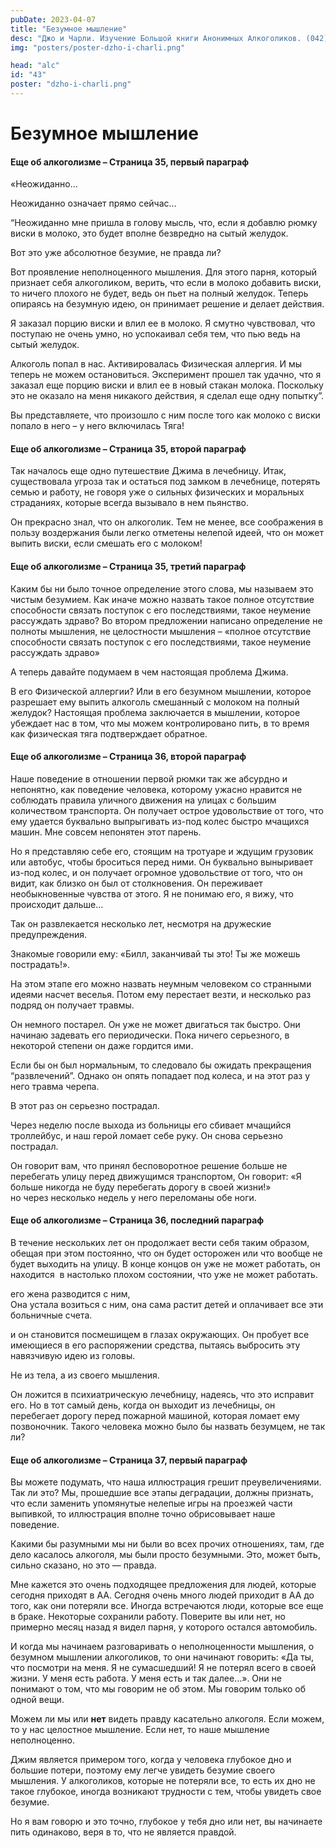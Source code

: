 ```yaml
---
pubDate: 2023-04-07
title: "Безумное мышление"
desc: "Джо и Чарли. Изучение Большой книги Анонимных Алкоголиков. (042)"
img: "posters/poster-dzho-i-charli.png"

head: "alc"
id: "43"
poster: "dzho-i-charli.png"
---
```


# Безумное мышление

#### Еще об алкоголизме – Страница 35, первый параграф

«Неожиданно…

Неожиданно означает прямо сейчас…

“Неожиданно мне пришла в голову мысль, что, если я добавлю рюмку виски в молоко, это будет вполне безвредно на сытый желудок.

Вот это уже абсолютное безумие, не правда ли?

Вот проявление неполноценного мышления. Для этого парня, который признает себя алкоголиком, верить, что если в молоко добавить виски, то ничего плохого не будет, ведь он пьет на полный желудок. Теперь опираясь на безумную идею, он принимает решение и делает действия.

Я заказал порцию виски и влил ее в молоко. Я смутно чувствовал, что поступаю не очень умно, но успокаивал себя тем, что пью ведь на сытый желудок.

Алкоголь попал в нас. Активировалась Физическая аллергия. И мы теперь не можем остановиться.
Эксперимент прошел так удачно, что я заказал еще порцию виски и влил ее в новый стакан молока. Поскольку это не оказало на меня никакого действия, я сделал еще одну попытку”.

Вы представляете, что произошло с ним после того как молоко с виски попало в него – у него включилась Тяга!

#### Еще об алкоголизме – Страница 35, второй параграф

Так началось еще одно путешествие Джима в лечебницу. Итак, существовала угроза так и остаться под замком в лечебнице, потерять семью и работу, не говоря уже о сильных физических и моральных страданиях, которые всегда вызывало в нем пьянство.

Он прекрасно знал, что он алкоголик. Тем не менее, все соображения в пользу воздержания были легко отметены нелепой идеей, что он может выпить виски, если смешать его с молоком!

#### Еще об алкоголизме – Страница 35, третий параграф

Каким бы ни было точное определение этого слова, мы называем это чистым безумием. Как иначе можно назвать такое полное отсутствие способности связать поступок с его последствиями, такое неумение рассуждать здраво?
Во втором предложении написано определение не полноты мышления, не целостности мышления – «полное отсутствие способности связать поступок с его последствиями, такое неумение рассуждать здраво»

А теперь давайте подумаем в чем настоящая проблема Джима.

В его Физической аллергии? Или в его безумном мышлении, которое разрешает ему выпить алкоголь смешанный с молоком на полный желудок? Настоящая проблема заключается в мышлении, которое убеждает нас в том, что мы можем контролировано пить, в то время как физическая тяга подтверждает обратное.

#### Еще об алкоголизме – Страница 36, второй параграф

Наше поведение в отношении первой рюмки так же абсурдно и непонятно, как поведение человека, которому ужасно нравится не соблюдать правила уличного движения на улицах с большим количеством транспорта. Он получает острое удовольствие от того, что ему удается буквально выпрыгивать из-под колес быстро мчащихся машин.
Мне совсем непонятен этот парень.

Но я представляю себе его, стоящим на тротуаре и ждущим грузовик или автобус, чтобы броситься перед ними. Он буквально выныривает из-под колес, и он получает огромное удовольствие от того, что он видит, как близко он был от столкновения. Он переживает необыкновенные чувства от этого. Я не понимаю его, я вижу, что происходит дальше…

Так он развлекается несколько лет, несмотря на дружеские предупреждения.

Знакомые говорили ему: «Билл, заканчивай ты это! Ты же можешь пострадать!».

На этом этапе его можно назвать неумным человеком со странными идеями насчет веселья. Потом ему перестает везти, и несколько раз подряд он получает травмы.

Он немного постарел. Он уже не может двигаться так быстро. Они начинаю задевать его периодически. Пока ничего серьезного, в некоторой степени он даже гордится ими.

Если бы он был нормальным, то следовало бы ожидать прекращения “развлечений”. Однако он опять попадает под колеса, и на этот раз у него травма черепа.

В этот раз он серьезно пострадал.

Через неделю после выхода из больницы его сбивает мчащийся троллейбус, и наш герой ломает себе руку.
Он снова серьезно пострадал.

Он говорит вам, что принял бесповоротное решение больше не перебегать улицу перед движущимся транспортом,
Он говорит: «Я больше никогда не буду перебегать дорогу в своей жизни!» <br>
но через несколько недель у него переломаны обе ноги.

#### Еще об алкоголизме – Страница 36, последний параграф

В течение нескольких лет он продолжает вести себя таким образом, обещая при этом постоянно, что он будет осторожен или что вообще не будет выходить на улицу. В конце концов он уже не может работать, он находится  в настолько плохом состоянии, что уже не может работать.

его жена разводится с ним, <br>
Она устала возиться с ним, она сама растит детей и оплачивает все эти больничные счета.

и он становится посмешищем в глазах окружающих. Он пробует все имеющиеся в его распоряжении средства, пытаясь выбросить эту навязчивую идею из головы.

Не из тела, а из своего мышления.

Он ложится в психиатрическую лечебницу, надеясь, что это исправит его. Но в тот самый день, когда он выходит из лечебницы, он перебегает дорогу перед пожарной машиной, которая ломает ему позвоночник. Такого человека можно было бы назвать безумцем, не так ли?

#### Еще об алкоголизме – Страница 37, первый параграф

Вы можете подумать, что наша иллюстрация грешит преувеличениями. Так ли это? Мы, прошедшие все этапы деградации, должны признать, что если заменить упомянутые нелепые игры на проезжей части выпивкой, то иллюстрация вполне точно обрисовывает наше поведение.

Какими бы разумными мы ни были во всех прочих отношениях, там, где дело касалось алкоголя, мы были просто безумными. Это, может быть, сильно сказано, но это — правда.

Мне кажется это очень подходящее предложения для людей, которые сегодня приходят в АА. Сегодня очень много людей приходит в АА до того, как они потеряли все. Иногда встречаются люди, которые все еще в браке. Некоторые сохранили работу. Поверите вы или нет, но примерно месяц назад я видел парня, у которого остался автомобиль.

И когда мы начинаем разговаривать о неполноценности мышления, о безумном мышлении алкоголиков, то они начинают говорить: «Да ты, что посмотри на меня. Я не сумасшедший! Я не потерял всего в своей жизни. У меня есть работа. У меня есть и так далее…». Они не понимают о том, что мы говорим не об этом. Мы говорим только об одной вещи.

Можем ли мы или **нет** видеть правду касательно алкоголя. Если можем, то у нас целостное мышление. Если нет, то наше мышление неполноценно.

Джим является примером того, когда у человека глубокое дно и большие потери, поэтому ему легче увидеть безумие своего мышления. У алкоголиков, которые не потеряли все, то есть их дно не такое глубокое, иногда возникают трудности с тем, чтобы увидеть свое безумие.

Но я вам говорю и это точно, глубокое у тебя дно или нет, вы начинаете пить одинаково, веря в то, что не является правдой.
